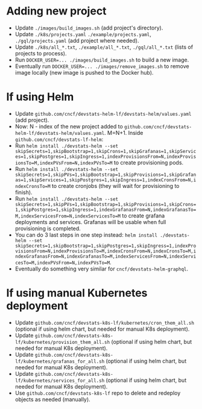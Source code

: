 # Adding new project

- Update `./images/build_images.sh` (add project's directory).
- Update `./k8s/projects.yaml` `./example/projects.yaml`, `./gql/projects.yaml` (add project where needed).
- Update `./k8s/all_*.txt`, `./example/all_*.txt`, `./gql/all_*.txt` (lists of projects to process).
- Run `DOCKER_USER=... ./images/build_images.sh` to build a new image.
- Eventually run `DOCKER_USER=... ./images/remove_images.sh` to remove image locally (new image is pushed to the Docker hub).


# If using Helm

- Update `github.com/cncf/devstats-helm-lf/devstats-helm/values.yaml` (add project).
- Now: N - index of the new project added to `github.com/cncf/devstats-helm-lf/devstats-helm/values.yaml`. M=N+1. Inside `github.com/cncf/devstats-lf-helm`:
- Run `helm install ./devstats-helm --set skipSecrets=1,skipBootstrap=1,skipCrons=1,skipGrafanas=1,skipServices=1,skipPostgres=1,skipIngress=1,indexProvisionsFrom=N,indexProvisionsTo=M,indexPVsFrom=N,indexPVsTo=M` to create provisioning pods.
- Run `helm install ./devstats-helm --set skipSecrets=1,skipPVs=1,skipBootstrap=1,skipProvisions=1,skipGrafanas=1,skipServices=1,skipPostgres=1,skipIngress=1,indexCronsFrom=N,indexCronsTo=M` to create cronjobs (they will wait for provisioning to finish).
- Run `helm install ./devstats-helm --set skipSecrets=1,skipPVs=1,skipBootstrap=1,skipProvisions=1,skipCrons=1,skipPostgres=1,skipIngress=1,indexGrafanasFrom=N,indexGrafanasTo=M,indexServicesFrom=N,indexServicesTo=M` to create grafana deployments and services. Grafanas will be usable when full provisioning is completed.
- You can do 3 last steps in one step instead: `helm install ./devstats-helm --set skipSecrets=1,skipBootstrap=1,skipPostgres=1,skipIngress=1,indexProvisionsFrom=N,indexProvisionsTo=M,indexCronsFrom=N,indexCronsTo=M,indexGrafanasFrom=N,indexGrafanasTo=M,indexServicesFrom=N,indexServicesTo=M,indexPVsFrom=N,indexPVsTo=M`.
- Eventually do something very similar for `cncf/devstats-helm-graphql`.


# If using manual Kubernetes deployment

- Update `github.com/cncf/devstats-k8s-lf/kubernetes/cron_them_all.sh` (optional if using helm chart, but needed for manual K8s deployment).
- Update `github.com/cncf/devstats-k8s-lf/kubernetes/provision_them_all.sh` (optional if using helm chart, but needed for manual K8s deployment).
- Update `github.com/cncf/devstats-k8s-lf/kubernetes/grafanas_for_all.sh` (optional if using helm chart, but needed for manual K8s deployment).
- Update `github.com/cncf/devstats-k8s-lf/kubernetes/services_for_all.sh` (optional if using helm chart, but needed for manual K8s deployment).
- Use `github.com/cncf/devstats-k8s-lf` repo to delete and redeploy objects as needed (manually).
